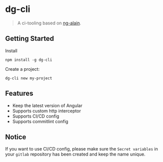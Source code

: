 # dg-cli

> A ci-tooling based on [ng-alain](https://ng-alain.com/docs/getting-started/en).

## Getting Started

Install

```shell
npm install -g dg-cli
```

Create a project:

```shell
dg-cli new my-project
```

## Features
- Keep the latest version of Angular
- Supports custom http interceptor
- Supports CI/CD config
- Supports commitlint config 

## Notice

If you want to use CI/CD config, please make sure the `Secret variables` in your `gitlab` repository has been created and keep the name unique.